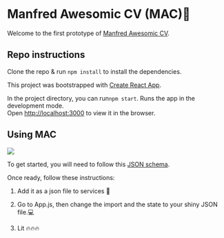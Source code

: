 
# Manfred Awesomic CV (MAC)📄

Welcome to the first prototype of [Manfred Awesomic CV](https://github.com/getmanfred/mac).

## Repo instructions

Clone the repo & run `npm install` to install the dependencies.

This project was bootstrapped with [Create React App](https://github.com/facebook/create-react-app).

In the project directory, you can run`npm start`. Runs the app in the development mode.<br>
Open [http://localhost:3000](http://localhost:3000) to view it in the browser.

## Using MAC

![](https://media1.tenor.com/images/2a8ce8d4128b7b6616fb825ede2b47ec/tenor.gif?itemid=11225469)

To get started, you will need to follow this [JSON schema](https://github.com/getmanfred/mac/blob/master/schema/schema.json). 

Once ready, follow these instructions:

1. Add it as a json file to services 📂

2. Go to App.js, then change the import and the state to your shiny JSON file.💻

3. Lit 🔥🔥🔥
